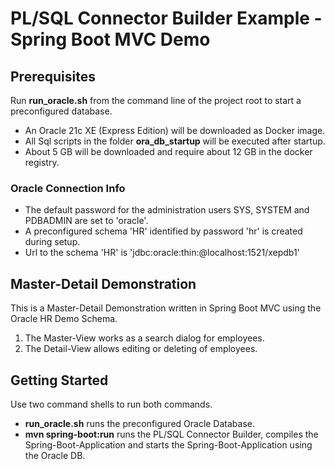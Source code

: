 # PL/SQL Connector Builder Example - Spring Boot MVC Demo

## Prerequisites

Run **run_oracle.sh** from the command line of the project root to start a preconfigured database. 

- An Oracle 21c XE (Express Edition) will be downloaded as Docker image.
- All Sql scripts in the folder **ora_db_startup** will be executed after startup.
- About 5 GB will be downloaded and require about 12 GB in the docker registry.

### Oracle Connection Info

- The default password for the administration users SYS, SYSTEM and PDBADMIN are set to 'oracle'.
- A preconfigured schema 'HR' identified by password 'hr' is created during setup.
- Url to the schema 'HR' is 'jdbc:oracle:thin:@localhost:1521/xepdb1'


## Master-Detail Demonstration
This is a Master-Detail Demonstration written in Spring Boot MVC using the Oracle HR Demo Schema.

1. The Master-View works as a search dialog for employees.
2. The Detail-View allows editing or deleting of employees.

## Getting Started

Use two command shells to run both commands.

- **run_oracle.sh** runs the preconfigured Oracle Database. 
- **mvn spring-boot:run** runs the PL/SQL Connector Builder, compiles the Spring-Boot-Application and starts the Spring-Boot-Application using the Oracle DB.

